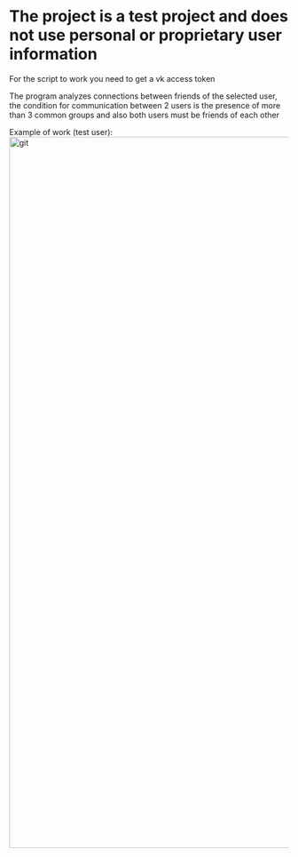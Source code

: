 # The project is a test project and does not use personal or proprietary user information

For the script to work you need to get a vk access token

The program analyzes connections between friends of the selected user, the condition for communication between 2 users is the presence of more than 3 common groups and also both users must be friends of each other

Example of work (test user):
<img width="1280" alt="git" src="https://github.com/KriptexCTF/VK_friends_analysis/assets/120062405/31f436a0-fc7c-4717-aacb-4db30b88dbe5">
